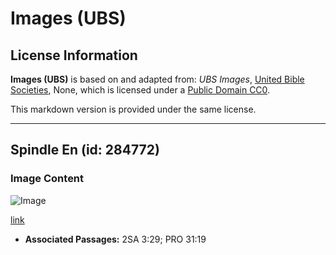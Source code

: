 # Images (UBS)

## License Information

**Images (UBS)** is based on and adapted from: _UBS Images_, [United Bible Societies](https://unitedbiblesocieties.org/), None, which is licensed under a [Public Domain CC0](https://creativecommons.org/public-domain/cc0/).

This markdown version is provided under the same license.



--------------------------------

## Spindle En (id: 284772)

### Image Content

![Image](https://cdn.aquifer.bible/aquifer-content/resources/Media/WEB-0345_spindle_en.jpg)

[link](https://cdn.aquifer.bible/aquifer-content/resources/Media/WEB-0345_spindle_en.jpg)

* **Associated Passages:** 2SA 3:29; PRO 31:19

